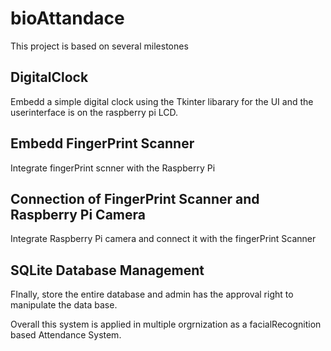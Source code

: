 # bioAttandace
 This project is based on several milestones 

## DigitalClock
Embedd a simple digital clock using the Tkinter libarary for the UI and the userinterface is on the raspberry pi LCD.

## Embedd FingerPrint Scanner
Integrate fingerPrint scnner with the Raspberry Pi

## Connection of FingerPrint Scanner and Raspberry Pi Camera
Integrate Raspberry Pi camera and connect it with the fingerPrint Scanner

## SQLite Database Management
FInally, store the entire database and admin has the approval right to manipulate the data base.

Overall this system is applied in multiple orgrnization as a facialRecognition based Attendance System.

